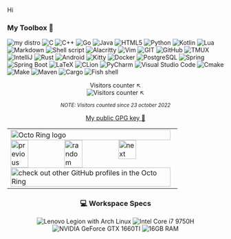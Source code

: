 <!-- START -->
Hi

### My Toolbox 🧰
![my distro](https://img.shields.io/badge/Arch_Linux-1793D1?style=for-the-badge&logo=arch-linux&logoColor=white)
![C](https://img.shields.io/badge/C-00599C?style=for-the-badge&logo=c&logoColor=white)
![C++](https://img.shields.io/badge/C%2B%2B-00599C?style=for-the-badge&logo=c%2B%2B&logoColor=white)
![Go](https://img.shields.io/badge/Go-00ADD8?style=for-the-badge&logo=go&logoColor=white)
![Java](https://img.shields.io/badge/Java-ED8B00?style=for-the-badge&logo=java&logoColor=white)
![HTML5](https://img.shields.io/badge/HTML5-E34F26?style=for-the-badge&logo=html5&logoColor=white)
![Python](https://img.shields.io/badge/Python-14354C?style=for-the-badge&logo=python&logoColor=white)
![Kotlin](https://img.shields.io/badge/Kotlin-0095D5?&style=for-the-badge&logo=kotlin&logoColor=white)
![Lua](https://img.shields.io/badge/Lua-2C2D72?style=for-the-badge&logo=lua&logoColor=white)
![Markdown](https://img.shields.io/badge/Markdown-000000?style=for-the-badge&logo=markdown&logoColor=white)
![Shell script](https://img.shields.io/badge/Shell_Script-121011?style=for-the-badge&logo=gnu-bash&logoColor=white)
![Alacritty](https://img.shields.io/badge/alacritty-F46D01?style=for-the-badge&logo=alacritty&logoColor=white)
![Vim](https://img.shields.io/badge/NeoVim-E34F8?style=for-the-badge&logo=neovim&logoColor=white)
![GIT](https://img.shields.io/badge/GIT-E44C30?style=for-the-badge&logo=git&logoColor=white "My main version control system")
![GitHub](https://img.shields.io/badge/GitHub-002?style=for-the-badge&logo=github&logoColor=white)
![TMUX](https://img.shields.io/badge/tmux-1BB91F?style=for-the-badge&logo=tmux&logoColor=white)
![IntelliJ](https://img.shields.io/badge/IntelliJ-011111?style=for-the-badge&logo=intellij&logoColor=white)
![Rust](https://img.shields.io/badge/Rust-D0021B?style=for-the-badge&logo=rust&logoColor=white)
![Android](https://img.shields.io/badge/Android-00ff0?style=for-the-badge&logo=android&logoColor=white)
![Kitty](https://img.shields.io/badge/Kitty-000000?style=for-the-badge&logo=kitty&logoColor=white)
![Docker](https://img.shields.io/badge/Docker-2496ED?style=for-the-badge&logo=docker&logoColor=white)
![PostgreSQL](https://img.shields.io/badge/PostgreSQL-316192?style=for-the-badge&logo=postgresql&logoColor=white)
![Spring](https://img.shields.io/badge/Spring-6DB33F?style=for-the-badge&logo=spring&logoColor=white)
![Spring Boot](https://img.shields.io/badge/Spring_Boot-F2F4F9?style=for-the-badge&logo=spring-boot)
![LaTeX](https://img.shields.io/badge/LaTeX-008080?style=for-the-badge&logo=latex&logoColor=white)
![CLion](https://img.shields.io/badge/CLion-000000?style=for-the-badge&logo=clion&logoColor=white)
![PyCharm](https://img.shields.io/badge/PyCharm-000000?style=for-the-badge&logo=pycharm&logoColor=white)
![Visual Studio Code](https://img.shields.io/badge/Visual_Studio_Code-007ACC?style=for-the-badge&logo=visual-studio-code&logoColor=white)
![Cmake](https://img.shields.io/badge/CMake-064F8C?style=for-the-badge&logo=cmake&logoColor=white)
![Make](https://img.shields.io/badge/Make-1F425F?style=for-the-badge&logo=gnu-make&logoColor=white)
![Maven](https://img.shields.io/badge/Maven-C71A36?style=for-the-badge&logo=apache-maven&logoColor=white)
![Cargo](https://img.shields.io/badge/Cargo-000000?style=for-the-badge&logo=rust&logoColor=white)
![Fish shell](https://img.shields.io/badge/Fish_shell-000000?style=for-the-badge&logo=fish-shell&logoColor=white)

<p align="center">Visitors counter ↖ <br>
  <img alt="Visitors counter ↖" src="https://count.getloli.com/get/@anas-elgarhy?theme=rule34"/>
</p>
<sub>
    <p align="center">
        <i>
            NOTE: Visitors counted since 23 october 2022
        </i>
    </p>
</sub>

<p align="center">
    <a href="https://gist.github.com/anas-elgarhy/98e9e8504d12c0c05fd87f83d5d3d972"> My public GPG key 🔑 </a>
</p>

<table align=center><tr><td><a href=https://octo-ring.com/ ><img align=top alt="Octo Ring logo"src=https://octo-ring.com/static/img/widget/top.png width=99%></a><br><a href=https://octo-ring.com/p/anas-elgarhy/prev><img align=top alt=previous src=https://octo-ring.com/static/img/widget/prev.png width=33% title="previous profile"></a><a href=https://octo-ring.com/p/anas-elgarhy/random><img align=top alt=random src=https://octo-ring.com/static/img/widget/random.png width=33% title="random profile"></a><a href=https://octo-ring.com/p/anas-elgarhy/next><img align=top alt=next src=https://octo-ring.com/static/img/widget/next.png width=33% title="next profile"></a><br><a href=https://octo-ring.com/ ><img align=top alt="check out other GitHub profiles in the Octo Ring"src=https://octo-ring.com/static/img/widget/bottom.png width=99%></a></table>
    
 <h3 align="center"> 💻 Workspace Specs </h3>
<p align="center">
    <img alt="Lenovo Legion with Arch Linux" src="https://img.shields.io/badge/Arch-Lenovo_legion_y540-0078D6?style=for-the-badge&logo=Arch-linux&logoColor=white">
    <img alt="Intel Core i7 9750H" src="https://img.shields.io/badge/Intel-Core_i7_9th-0071C5?style=for-the-badge&logo=intel&logoColor=white">
    <img alt="NVIDIA GeForce GTX 1660TI" src="https://img.shields.io/badge/NVIDIA-GTX1660_TI-76B900?style=for-the-badge&logo=nvidia&logoColor=white">
    <img alt="16GB RAM" src="https://img.shields.io/badge/RAM-16GB-121003?style=for-the-badge&logo=ram&logoColor=white">
</p>


